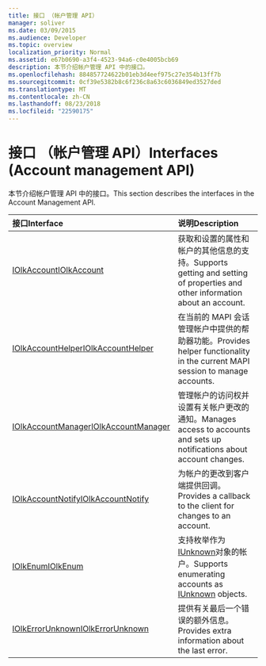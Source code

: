 ```yaml
---
title: 接口 （帐户管理 API）
manager: soliver
ms.date: 03/09/2015
ms.audience: Developer
ms.topic: overview
localization_priority: Normal
ms.assetid: e67b0690-a3f4-4523-94a6-c0e4005bcb69
description: 本节介绍帐户管理 API 中的接口。
ms.openlocfilehash: 884857724622b01eb3d4eef975c27e354b13ff7b
ms.sourcegitcommit: 0cf39e5382b8c6f236c8a63c6036849ed3527ded
ms.translationtype: MT
ms.contentlocale: zh-CN
ms.lasthandoff: 08/23/2018
ms.locfileid: "22590175"
---
```

# <a name="interfaces-account-management-api"></a><span data-ttu-id="981be-103">接口 （帐户管理 API）</span><span class="sxs-lookup"><span data-stu-id="981be-103">Interfaces (Account management API)</span></span>

<span data-ttu-id="981be-104">本节介绍帐户管理 API 中的接口。</span><span class="sxs-lookup"><span data-stu-id="981be-104">This section describes the interfaces in the Account Management API.</span></span>
  
|<span data-ttu-id="981be-105">**接口**</span><span class="sxs-lookup"><span data-stu-id="981be-105">**Interface**</span></span>|<span data-ttu-id="981be-106">**说明**</span><span class="sxs-lookup"><span data-stu-id="981be-106">**Description**</span></span>|
|:-----|:-----|
|[<span data-ttu-id="981be-107">IOlkAccount</span><span class="sxs-lookup"><span data-stu-id="981be-107">IOlkAccount</span></span>](iolkaccount.md) <br/> |<span data-ttu-id="981be-108">获取和设置的属性和帐户的其他信息的支持。</span><span class="sxs-lookup"><span data-stu-id="981be-108">Supports getting and setting of properties and other information about an account.</span></span>  <br/> |
|[<span data-ttu-id="981be-109">IOlkAccountHelper</span><span class="sxs-lookup"><span data-stu-id="981be-109">IOlkAccountHelper</span></span>](iolkaccounthelper.md) <br/> |<span data-ttu-id="981be-110">在当前的 MAPI 会话管理帐户中提供的帮助器功能。</span><span class="sxs-lookup"><span data-stu-id="981be-110">Provides helper functionality in the current MAPI session to manage accounts.</span></span>  <br/> |
|[<span data-ttu-id="981be-111">IOlkAccountManager</span><span class="sxs-lookup"><span data-stu-id="981be-111">IOlkAccountManager</span></span>](iolkaccountmanager.md) <br/> |<span data-ttu-id="981be-112">管理帐户的访问权并设置有关帐户更改的通知。</span><span class="sxs-lookup"><span data-stu-id="981be-112">Manages access to accounts and sets up notifications about account changes.</span></span>  <br/> |
|[<span data-ttu-id="981be-113">IOlkAccountNotify</span><span class="sxs-lookup"><span data-stu-id="981be-113">IOlkAccountNotify</span></span>](iolkaccountnotify.md) <br/> |<span data-ttu-id="981be-114">为帐户的更改到客户端提供回调。</span><span class="sxs-lookup"><span data-stu-id="981be-114">Provides a callback to the client for changes to an account.</span></span>  <br/> |
|[<span data-ttu-id="981be-115">IOlkEnum</span><span class="sxs-lookup"><span data-stu-id="981be-115">IOlkEnum</span></span>](iolkenum.md) <br/> |<span data-ttu-id="981be-116">支持枚举作为[IUnknown](https://docs.microsoft.com/en-us/windows/desktop/api/unknwn/nn-unknwn-iunknown)对象的帐户。</span><span class="sxs-lookup"><span data-stu-id="981be-116">Supports enumerating accounts as [IUnknown](https://docs.microsoft.com/en-us/windows/desktop/api/unknwn/nn-unknwn-iunknown) objects.</span></span>  <br/> |
|[<span data-ttu-id="981be-117">IOlkErrorUnknown</span><span class="sxs-lookup"><span data-stu-id="981be-117">IOlkErrorUnknown</span></span>](iolkerrorunknown.md) <br/> |<span data-ttu-id="981be-118">提供有关最后一个错误的额外信息。</span><span class="sxs-lookup"><span data-stu-id="981be-118">Provides extra information about the last error.</span></span>  <br/> |
   

